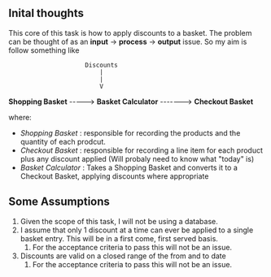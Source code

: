 ## Inital thoughts

This core of this task is how to apply discounts to a basket. The problem can be thought of as an **input** -> **process** -> **output** issue. So my aim is follow something like

                         Discounts
                             |
                             |
                             V

**Shopping Basket** -----> **Basket Calculator** -------> **Checkout Basket**

where:

- _Shopping Basket_ : responsible for recording the products and the quantity of each prodcut.
- _Checkout Basket_ : responsible for recording a line item for each product plus any discount applied (Will probaly need to know what "today" is)
- _Basket Calculator_ : Takes a Shopping Basket and converts it to a Checkout Basket, applying discounts where appropriate

## Some Assumptions

1. Given the scope of this task, I will not be using a database.
2. I assume that only 1 discount at a time can ever be applied to a single basket entry. This will be in a first come, first served basis.
   1. For the acceptance criteria to pass this will not be an issue.
3. Discounts are valid on a closed range of the from and to date
   1. For the acceptance criteria to pass this will not be an issue.
